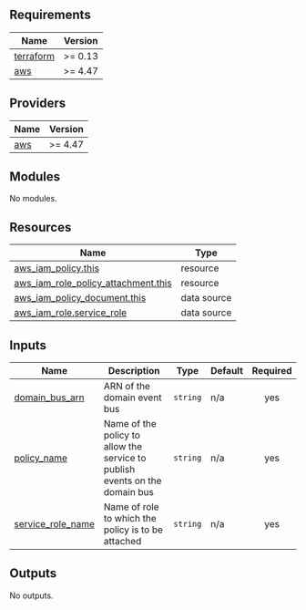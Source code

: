 <!-- BEGIN_TF_DOCS -->
## Requirements

| Name | Version |
|------|---------|
| <a name="requirement_terraform"></a> [terraform](#requirement\_terraform) | >= 0.13 |
| <a name="requirement_aws"></a> [aws](#requirement\_aws) | >= 4.47 |

## Providers

| Name | Version |
|------|---------|
| <a name="provider_aws"></a> [aws](#provider\_aws) | >= 4.47 |

## Modules

No modules.

## Resources

| Name | Type |
|------|------|
| [aws_iam_policy.this](https://registry.terraform.io/providers/hashicorp/aws/latest/docs/resources/iam_policy) | resource |
| [aws_iam_role_policy_attachment.this](https://registry.terraform.io/providers/hashicorp/aws/latest/docs/resources/iam_role_policy_attachment) | resource |
| [aws_iam_policy_document.this](https://registry.terraform.io/providers/hashicorp/aws/latest/docs/data-sources/iam_policy_document) | data source |
| [aws_iam_role.service_role](https://registry.terraform.io/providers/hashicorp/aws/latest/docs/data-sources/iam_role) | data source |

## Inputs

| Name | Description | Type | Default | Required |
|------|-------------|------|---------|:--------:|
| <a name="input_domain_bus_arn"></a> [domain\_bus\_arn](#input\_domain\_bus\_arn) | ARN of the domain event bus | `string` | n/a | yes |
| <a name="input_policy_name"></a> [policy\_name](#input\_policy\_name) | Name of the policy to allow the service to publish events on the domain bus | `string` | n/a | yes |
| <a name="input_service_role_name"></a> [service\_role\_name](#input\_service\_role\_name) | Name of role to which the policy is to be attached | `string` | n/a | yes |

## Outputs

No outputs.
<!-- END_TF_DOCS -->